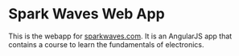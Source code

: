 # Spark Waves Web App
This is the webapp for [sparkwaves.com](http://www.sparkwaves.com). It is an AngularJS app that contains a course to learn the fundamentals of electronics.

